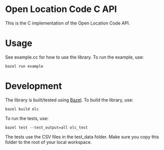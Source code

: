 # Open Location Code C API
This is the C implementation of the Open Location Code API.

# Usage

See example.cc for how to use the library. To run the example, use:

```
bazel run example
```

# Development

The library is built/tested using [Bazel](https://bazel.build). To build the library, use:

```
bazel build olc
```

To run the tests, use:

```
bazel test --test_output=all olc_test
```

The tests use the CSV files in the test_data folder. Make sure you copy this folder to the
root of your local workspace.
